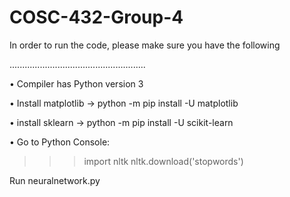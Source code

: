 # COSC-432-Group-4
In order to run the code, please make sure you have the following

......................................................

•	Compiler has Python version 3 

•	Install  matplotlib -> 
	python -m pip install -U matplotlib

•	install sklearn -> 
	python -m pip install -U scikit-learn

•	Go to Python Console:
  >>>    import nltk
  >>> nltk.download('stopwords')


Run neuralnetwork.py 
